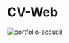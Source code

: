 # CV-Web

![portfolio-accueil](https://user-images.githubusercontent.com/90423453/160393778-1ee6ef55-b4c4-45f1-b296-b7bcfcd2c147.jpg)

